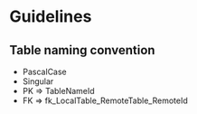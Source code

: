 # Guidelines

## Table naming convention

 - PascalCase
 - Singular
 - PK => TableNameId
 - FK => fk_LocalTable_RemoteTable_RemoteId
